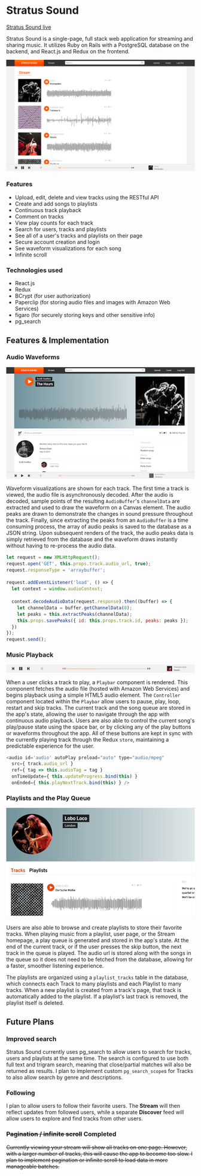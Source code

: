 # Stratus Sound
[Stratus Sound live][heroku]

[heroku]: http://stratus-sound.us/

Stratus Sound is a single-page, full stack web application for streaming and sharing music. It utilizes Ruby on Rails with a PostgreSQL database on the backend, and React.js and Redux on the frontend.

![Stratus Sound stream](./docs/images/stream.png)


### Features
* Upload, edit, delete and view tracks using the RESTful API
* Create and add songs to playlists
* Continuous track playback
* Comment on tracks
* View play counts for each track
* Search for users, tracks and playlists
* See all of a user's tracks and playlists on their page
* Secure account creation and login
* See waveform visualizations for each song
* Infinite scroll

### Technologies used
* React.js
* Redux
* BCrypt (for user authorization)
* Paperclip (for storing audio files and images with Amazon Web Services)
* figaro (for securely storing keys and other sensitive info)
* pg_search

## Features & Implementation

### Audio Waveforms
![Stratus Sound track](./docs/images/track_show.png)

Waveform visualizations are shown for each track. The first time a track is viewed, the audio file is asynchronously decoded. After the audio is decoded, sample points of the resulting `AudioBuffer`'s `channelData` are extracted and used to draw the waveform on a Canvas element. The audio peaks are drawn to demonstrate the changes in sound pressure throughout the track. Finally, since extracting the peaks from an `AudioBuffer` is a time consuming process, the array of audio peaks is saved to the database as a JSON string. Upon subsequent renders of the track, the audio peaks data is simply retrieved from the database and the waveform draws instantly without having to re-process the audio data.

```javascript
let request = new XMLHttpRequest();
request.open('GET', this.props.track.audio_url, true);
request.responseType = 'arraybuffer';

request.addEventListener('load', () => {
  let context = window.audioContext;

  context.decodeAudioData(request.response).then((buffer) => {
    let channelData = buffer.getChannelData(0);
    let peaks = this.extractPeaks(channelData);
    this.props.savePeaks({ id: this.props.track.id, peaks: peaks });
  })
});
request.send();
```

### Music Playback
![Stratus Sound playbar](./docs/images/playbar.gif)

When a user clicks a track to play, a `Playbar` component is rendered. This component fetches the audio file (hosted with Amazon Web Services) and begins playback using a simple HTML5 audio element. The `Controller` component located within the `Playbar` allow users to pause, play, loop, restart and skip tracks. The current track and the song queue are stored in the app's state, allowing the user to navigate through the app with continuous audio playback. Users are also able to control the current song's play/pause state using the space bar, or by clicking any of the play buttons or waveforms throughout the app. All of these buttons are kept in sync with the currently playing track through the Redux `store`, maintaining a predictable experience for the user.

```javascript
<audio id='audio' autoPlay preload="auto" type="audio/mpeg"
  src={ track.audio_url }
  ref={ tag => this.audioTag = tag }
  onTimeUpdate={ this.updateProgress.bind(this) }
  onEnded={ this.playNextTrack.bind(this) } />
```

### Playlists and the Play Queue
![Stratus Sound users](./docs/images/user.gif)

Users are also able to browse and create playlists to store their favorite tracks. When playing music from a playlist, user page, or the Stream homepage, a play queue is generated and stored in the app's state. At the end of the current track, or if the user presses the skip button, the next track in the queue is played. The audio url is stored along with the songs in the queue so it does not need to be fetched from the database, allowing for a faster, smoother listening experience.

The playlists are organized using a `playlist_tracks` table in the database, which connects each Track to many playlists and each Playlist to many tracks. When a new playlist is created from a track's page, that track is automatically added to the playlist. If a playlist's last track is removed, the playlist itself is deleted.


## Future Plans
### Improved search
Stratus Sound currently uses pg_search to allow users to search for tracks, users and playlists at the same time. The search is configured to use both full text and trigram search, meaning that close/partial matches will also be returned as results. I plan to implement custom `pg_search_scope`s for Tracks to also allow search by genre and descriptions.

### Following
I plan to allow users to follow their favorite users. The **Stream** will then reflect updates from followed users, while a separate **Discover** feed will allow users to explore and find tracks from other users.

### ~~Pagination / infinite scroll~~ Completed
~~Currently viewing your stream will show all tracks on one page. However, with a larger number of tracks, this will cause the app to become too slow. I plan to implement pagination or infinite scroll to load data in more manageable batches.~~
